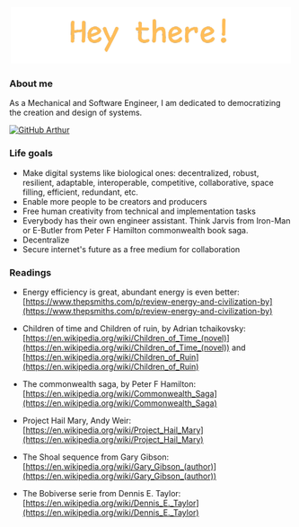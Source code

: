 <p align="center">
    <img src="assets/banner.png"/>
</p>

### About me

As a Mechanical and Software Engineer, I am dedicated to democratizing the creation and design of systems.

[![GitHub Arthur](https://img.shields.io/github/followers/arthurweinmann?label=follow%20my%20work%20on%20github&style=social)](https://github.com/Arthurweinmann)

### Life goals

- Make digital systems like biological ones: decentralized, robust, resilient, adaptable, interoperable, competitive, collaborative, space filling, efficient, redundant, etc.
- Enable more people to be creators and producers
- Free human creativity from technical and implementation tasks
- Everybody has their own engineer assistant. Think Jarvis from Iron-Man or E-Butler from Peter F Hamilton commonwealth book saga.
- Decentralize
- Secure internet's future as a free medium for collaboration

### Readings

- Energy efficiency is great, abundant energy is even better: [https://www.thepsmiths.com/p/review-energy-and-civilization-by](https://www.thepsmiths.com/p/review-energy-and-civilization-by)

- Children of time and Children of ruin, by Adrian tchaikovsky: [https://en.wikipedia.org/wiki/Children_of_Time_(novel)](https://en.wikipedia.org/wiki/Children_of_Time_(novel)) and [https://en.wikipedia.org/wiki/Children_of_Ruin](https://en.wikipedia.org/wiki/Children_of_Ruin)

- The commonwealth saga, by Peter F Hamilton: [https://en.wikipedia.org/wiki/Commonwealth_Saga](https://en.wikipedia.org/wiki/Commonwealth_Saga)

- Project Hail Mary, Andy Weir: [https://en.wikipedia.org/wiki/Project_Hail_Mary](https://en.wikipedia.org/wiki/Project_Hail_Mary)

- The Shoal sequence from Gary Gibson: [https://en.wikipedia.org/wiki/Gary_Gibson_(author)](https://en.wikipedia.org/wiki/Gary_Gibson_(author))

- The Bobiverse serie from Dennis E. Taylor: [https://en.wikipedia.org/wiki/Dennis_E._Taylor](https://en.wikipedia.org/wiki/Dennis_E._Taylor)

